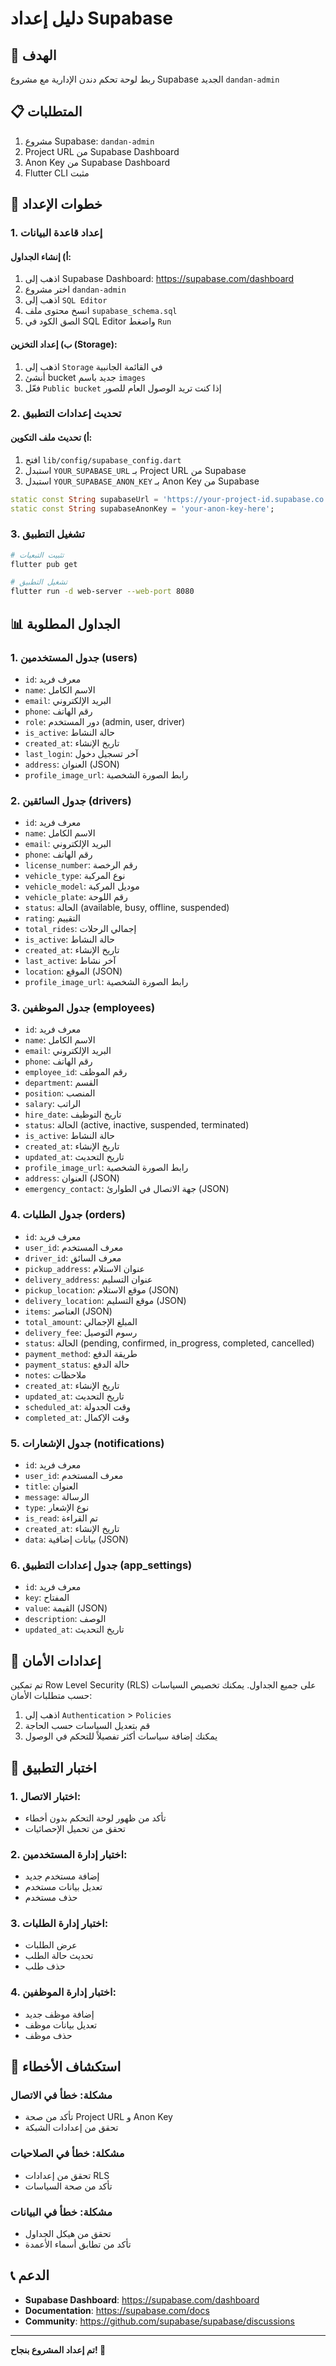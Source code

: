 # دليل إعداد Supabase

## 🎯 الهدف
ربط لوحة تحكم دندن الإدارية مع مشروع Supabase الجديد `dandan-admin`

## 📋 المتطلبات
1. مشروع Supabase: `dandan-admin`
2. Project URL من Supabase Dashboard
3. Anon Key من Supabase Dashboard
4. Flutter CLI مثبت

## 🚀 خطوات الإعداد

### 1. إعداد قاعدة البيانات

#### أ) إنشاء الجداول:
1. اذهب إلى Supabase Dashboard: https://supabase.com/dashboard
2. اختر مشروع `dandan-admin`
3. اذهب إلى `SQL Editor`
4. انسخ محتوى ملف `supabase_schema.sql`
5. الصق الكود في SQL Editor واضغط `Run`

#### ب) إعداد التخزين (Storage):
1. اذهب إلى `Storage` في القائمة الجانبية
2. أنشئ bucket جديد باسم `images`
3. فعّل `Public bucket` إذا كنت تريد الوصول العام للصور

### 2. تحديث إعدادات التطبيق

#### أ) تحديث ملف التكوين:
1. افتح `lib/config/supabase_config.dart`
2. استبدل `YOUR_SUPABASE_URL` بـ Project URL من Supabase
3. استبدل `YOUR_SUPABASE_ANON_KEY` بـ Anon Key من Supabase

```dart
static const String supabaseUrl = 'https://your-project-id.supabase.co';
static const String supabaseAnonKey = 'your-anon-key-here';
```

### 3. تشغيل التطبيق

```bash
# تثبيت التبعيات
flutter pub get

# تشغيل التطبيق
flutter run -d web-server --web-port 8080
```

## 📊 الجداول المطلوبة

### 1. جدول المستخدمين (users)
- `id`: معرف فريد
- `name`: الاسم الكامل
- `email`: البريد الإلكتروني
- `phone`: رقم الهاتف
- `role`: دور المستخدم (admin, user, driver)
- `is_active`: حالة النشاط
- `created_at`: تاريخ الإنشاء
- `last_login`: آخر تسجيل دخول
- `address`: العنوان (JSON)
- `profile_image_url`: رابط الصورة الشخصية

### 2. جدول السائقين (drivers)
- `id`: معرف فريد
- `name`: الاسم الكامل
- `email`: البريد الإلكتروني
- `phone`: رقم الهاتف
- `license_number`: رقم الرخصة
- `vehicle_type`: نوع المركبة
- `vehicle_model`: موديل المركبة
- `vehicle_plate`: رقم اللوحة
- `status`: الحالة (available, busy, offline, suspended)
- `rating`: التقييم
- `total_rides`: إجمالي الرحلات
- `is_active`: حالة النشاط
- `created_at`: تاريخ الإنشاء
- `last_active`: آخر نشاط
- `location`: الموقع (JSON)
- `profile_image_url`: رابط الصورة الشخصية

### 3. جدول الموظفين (employees)
- `id`: معرف فريد
- `name`: الاسم الكامل
- `email`: البريد الإلكتروني
- `phone`: رقم الهاتف
- `employee_id`: رقم الموظف
- `department`: القسم
- `position`: المنصب
- `salary`: الراتب
- `hire_date`: تاريخ التوظيف
- `status`: الحالة (active, inactive, suspended, terminated)
- `is_active`: حالة النشاط
- `created_at`: تاريخ الإنشاء
- `updated_at`: تاريخ التحديث
- `profile_image_url`: رابط الصورة الشخصية
- `address`: العنوان (JSON)
- `emergency_contact`: جهة الاتصال في الطوارئ (JSON)

### 4. جدول الطلبات (orders)
- `id`: معرف فريد
- `user_id`: معرف المستخدم
- `driver_id`: معرف السائق
- `pickup_address`: عنوان الاستلام
- `delivery_address`: عنوان التسليم
- `pickup_location`: موقع الاستلام (JSON)
- `delivery_location`: موقع التسليم (JSON)
- `items`: العناصر (JSON)
- `total_amount`: المبلغ الإجمالي
- `delivery_fee`: رسوم التوصيل
- `status`: الحالة (pending, confirmed, in_progress, completed, cancelled)
- `payment_method`: طريقة الدفع
- `payment_status`: حالة الدفع
- `notes`: ملاحظات
- `created_at`: تاريخ الإنشاء
- `updated_at`: تاريخ التحديث
- `scheduled_at`: وقت الجدولة
- `completed_at`: وقت الإكمال

### 5. جدول الإشعارات (notifications)
- `id`: معرف فريد
- `user_id`: معرف المستخدم
- `title`: العنوان
- `message`: الرسالة
- `type`: نوع الإشعار
- `is_read`: تم القراءة
- `created_at`: تاريخ الإنشاء
- `data`: بيانات إضافية (JSON)

### 6. جدول إعدادات التطبيق (app_settings)
- `id`: معرف فريد
- `key`: المفتاح
- `value`: القيمة (JSON)
- `description`: الوصف
- `updated_at`: تاريخ التحديث

## 🔧 إعدادات الأمان

تم تمكين Row Level Security (RLS) على جميع الجداول. يمكنك تخصيص السياسات حسب متطلبات الأمان:

1. اذهب إلى `Authentication` > `Policies`
2. قم بتعديل السياسات حسب الحاجة
3. يمكنك إضافة سياسات أكثر تفصيلاً للتحكم في الوصول

## 📱 اختبار التطبيق

### 1. اختبار الاتصال:
- تأكد من ظهور لوحة التحكم بدون أخطاء
- تحقق من تحميل الإحصائيات

### 2. اختبار إدارة المستخدمين:
- إضافة مستخدم جديد
- تعديل بيانات مستخدم
- حذف مستخدم

### 3. اختبار إدارة الطلبات:
- عرض الطلبات
- تحديث حالة الطلب
- حذف طلب

### 4. اختبار إدارة الموظفين:
- إضافة موظف جديد
- تعديل بيانات موظف
- حذف موظف

## 🚨 استكشاف الأخطاء

### مشكلة: خطأ في الاتصال
- تأكد من صحة Project URL و Anon Key
- تحقق من إعدادات الشبكة

### مشكلة: خطأ في الصلاحيات
- تحقق من إعدادات RLS
- تأكد من صحة السياسات

### مشكلة: خطأ في البيانات
- تحقق من هيكل الجداول
- تأكد من تطابق أسماء الأعمدة

## 📞 الدعم

- **Supabase Dashboard**: https://supabase.com/dashboard
- **Documentation**: https://supabase.com/docs
- **Community**: https://github.com/supabase/supabase/discussions

---

**تم إعداد المشروع بنجاح! 🎉**
